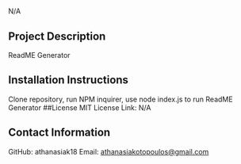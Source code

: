 # 
N/A
## Project Description
ReadME Generator
## Installation Instructions
Clone repository, run NPM inquirer, use node index.js to run ReadME Generator
##License
MIT
License Link: N/A
## Contact Information
GitHub: athanasiak18
Email: athanasiakotopoulos@gmail.com
